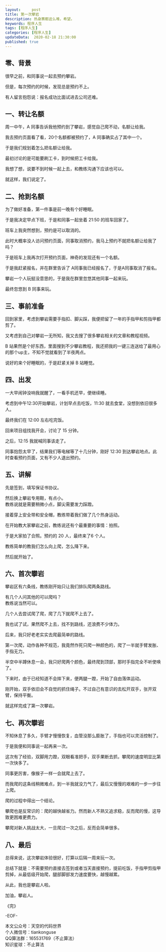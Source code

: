 ```yaml
---   
layout:     post  
title: 第一次攀岩    
description: 热身赛都这么难，希望。   
keywords: 程序人生  
tags: [程序人生]    
categories: [程序人生]  
updateData:  2020-02-18 21:30:00  
published: true  
---  
```



## 零、背景  


很早之前，和同事说一起去预约攀岩。  


但是，每次预约的时候，发现总是预约不上。  


有人留言抱怨说：报名成功比面试进去公司还难。  

## 一、转让名额


周一中午，A 同事告诉我他预约到了攀岩，感觉自己爬不动，名额让给我。  


我去预约页面看了看，20个名额都被预约了，A 同事确实占了其中一个。  


于是我们规划着怎么把名额让给我。  


最初讨论的是可能要刷工卡，到时候把工卡给我。  


我想了想，说要不到时候一起上去，和教练沟通下应该也可以。  


就这样，我们说定了。  


## 二、抢到名额  


为了做好准备，第一件事是前一晚有个好睡眠。  


于是我决定早点下班，于是和同事一起坐着 21:50 的班车回家了。  


班车上我突然想到，预约是可以取消的。  


此时大概率没人访问预约页面，同事取消预约，我马上预约不就把名额让给我了吗？  


于是班车上我再次打开预约页面，神奇的发现还有一个名额。  


于是我赶紧报名，并在群里告诉了 A同事我已经报名了，于是A同事取消了报名。  


攀岩一个人玩挺没意思的，于是我在群里忽悠其他同事一起来玩。  


最终忽悠到 B 同事来玩。   


## 三、事前准备  


回到家里，考虑到攀岩需要手指扣、脚尖踩，我便把留了一年的手指甲和剪指甲都剪了。  


又考虑到自己对攀岩一无所知，我又去搜了很多攀岩相关的文章和教程视频。  


B 站果然是个好东西，里面搜到不少攀岩教程，我还把我的一键三连送给了最用心的那个up主，不知不觉就看到了半夜两点。  


说好的来个好睡眠的，于是赶紧关掉 B 站睡觉。  


## 四、出发  

一大早闹钟没响我就醒了，一看手机还早，便继续睡。  


考虑到中午12:30开始攀岩，计划早点去吃饭，11:30 就去食堂，没想到依旧很多人。  


最终我们在 12:00 左右吃完饭。  


回来项目组找我开会，讨论了 15 分钟。  


之后，12:15 我就喊同事该走了。  


同事抱怨太早了，结果我们等电梯等了十几分钟，刚好 12:30 到达攀岩地点。此时查看预约页面，又有不少人退出预约。  


## 五、讲解  


先是签到，填写保证书协议。  


然后换上攀岩专用鞋，有点小。  
教练说就是需要稍微小点，脚尖需要发力踩蹬。  


接着穿上安全带和安全帽，教练带着我们做了几个热身运动。  


在开始教大家攀岩之前，教练说还有个最重要的事情：拍照。  


于是大家拍了合照。预约的 20 人，最终来了6 个人。  


教练简单的教我们怎么向上爬，怎么降下来。  


然后就开始了。  


## 六、首次攀岩  


攀岩区有六条线，教练刚开始只让我们排队爬两条路线。  


有几个人问其他的可以爬吗？  
教练说当然可以。  


几个人去尝试爬了爬，爬了几下就爬不上去了。  


我也试了试，果然爬不上去，找不到路线，还浪费不少体力。  


后来，我只好老老实实去爬最简单的路线。  


第一次爬，动作各种不规范，我竟然作死只爬一种颜色的，爬了一半就手臂发胀、手指无力。  


半空中半蹲休息一会，我只好爬两个颜色，最终爬到顶部，那时手指完全不听使唤了。  


下来时，由于已经知道不会摔下来，便两腿一蹬，开始了自由落体运动。  


刚开始，双手依旧会不自觉的抓住绳子。不过自己有意识的去松开双手，张开双臂，保持平衡。  


就这样完成了第一次攀岩。  


## 七、再次攀岩


不知休息了多久，手臂才慢慢恢复，血管没那么膨胀了，手指也可以灵活控制了。  


于是我便和同事说一起再来一次。  


这次有了经验，双脚用力蹬，双眼看准把手，双手果断去抓，攀爬的速度明显比第一次快多了。  


同事更厉害，像猴子一样一会就爬上去了。  


而我爬的这条线稍微难点，到一半我就没力气了，最后又慢慢的艰难的一步一步往上爬。  


爬的过程中得出一个结论。  


攀爬也是反常识的：爬的越快越省力。然而新人不熟又追求稳，反而爬的慢，这导致更困难更费力。  


攀爬对新人挑战太大，一旦爬过一次之后，反而会简单很多。  

## 八、最后  

总得来说，这次攀岩体验很好，打算以后隔一周来玩一次。  


总结下就是：不需要预约直接去签到或者当天直接预约，提前吃饭，手指甲剪指甲剪掉，从最低级开始爬，腿部脚部发力速度要快，越慢越累。  


从此，我也是攀岩人啦。  


加油，攀岩人。  


《完》  


-EOF-  



本文公众号：天空的代码世界  
个人微信号：tiankonguse  
QQ算法群：165531769（不止算法）  
知识星球：不止算法  

